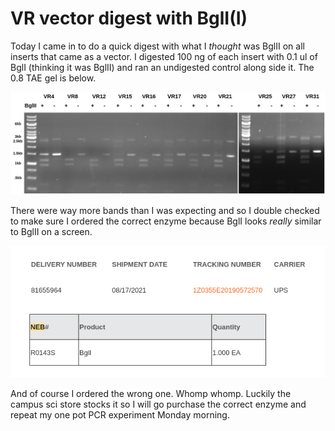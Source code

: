 # VR vector digest with BglI(I)

Today I came in to do a quick digest with what I *thought* was BglII on
all inserts that came as a vector. I digested 100 ng of each insert with 0.1 ul
of BglI (thinking it was BglII) and ran an undigested control along side it.
The 0.8 TAE gel is below. 

![](images/assorted/8-28-21-VR-Vector-BglII-RD.png)

There were way more bands than I was expecting and so I double checked to make
sure I ordered the correct enzyme because BglI looks *really* similar to
BglII on a screen.

![](images/assorted/neborder.png)

And of course I ordered the wrong one. Whomp whomp. Luckily the campus sci store
stocks it so I will go purchase the correct enzyme and repeat my one pot PCR
experiment Monday morning. 